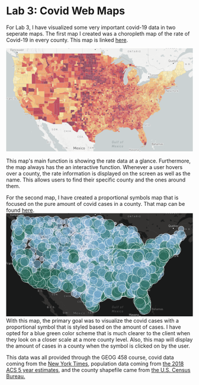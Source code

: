 # Lab 3: Covid Web Maps

For Lab 3, I have visualized some very important covid-19 data in two seperate maps. The first map I created was a choropleth map of the rate of Covid-19 in every county. This map is linked 
[here](https://jduffy8.github.io/covid_web_maps/map1.html).

![image of map1](img/map1.png)

This map's main function is showing the rate data at a glance. Furthermore, the map always has the an interactive function. Whenever a user hovers over a county, the rate information is displayed on the screen as well as the name. This allows users to find their specific county and the ones around them.

For the second map, I have created a proportional symbols map that is focused on the pure amount of covid cases in a county. That map can be found [here](https://jduffy8.github.io/covid_web_maps/map2.html).
![image of map2](img/map2.png)
With this map, the primary goal was to visualize the covid cases with a proportional symbol that is styled based on the amount of cases. I have opted for a blue green color scheme that is much clearer to the client when they look on a closer scale at a more county level. Also, this map will display the amount of cases in a county when the symbol is clicked on by the user.

This data was all provided through the GEOG 458 course, covid data coming from the [New York Times](https://github.com/nytimes/covid-19-data/blob/43d32dde2f87bd4dafbb7d23f5d9e878124018b8/live/us-counties.csv), population data coming from [the 2018 ACS 5 year estimates](https://data.census.gov/cedsci/table?g=0100000US.050000&d=ACS%205-Year%20Estimates%20Data%20Profiles&tid=ACSDP5Y2018.DP05&hidePreview=true), and the county shapefile came from [the U.S. Census Bureau.](https://www.census.gov/geographies/mapping-files/time-series/geo/carto-boundary-file.html)